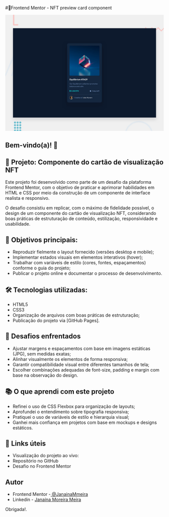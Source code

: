 #:construction_worker:Frontend Mentor - NFT preview card component

![Design preview for the NFT preview card component coding challenge](./design/desktop-preview.jpg)

## Bem-vindo(a)! 👋

## 💼 Projeto: Componente do cartão de visualização NFT

Este projeto foi desenvolvido como parte de um desafio da plataforma Frontend Mentor, com o objetivo de praticar e aprimorar habilidades em HTML e CSS por meio da construção de um componente de interface realista e responsivo.

O desafio consistiu em replicar, com o máximo de fidelidade possível, o design de um componente do cartão de visualização NFT, considerando boas práticas de estruturação de conteúdo, estilização, responsividade e usabilidade.

## 🎯 Objetivos principais:

- Reproduzir fielmente o layout fornecido (versões desktop e mobile);
- Implementar estados visuais em elementos interativos (hover);
- Trabalhar com variáveis de estilo (cores, fontes, espaçamentos) conforme o guia do projeto;
- Publicar o projeto online e documentar o processo de desenvolvimento.

## 🛠️ Tecnologias utilizadas:
- HTML5
- CSS3
- Organização de arquivos com boas práticas de estruturação;
- Publicação do projeto via [GitHub Pages].

## 🚧 Desafios enfrentados

 - Ajustar margens e espaçamentos com base em imagens estáticas (JPG), sem medidas exatas;
 - Alinhar visualmente os elementos de forma responsiva;
 - Garantir compatibilidade visual entre diferentes tamanhos de tela;
 - Escolher combinações adequadas de font-size, padding e margin com base na observação do design.

## 📚 O que aprendi com este projeto

- Refinei o uso de CSS Flexbox para organização de layouts;
- Aprofundei o entendimento sobre tipografia responsiva;
- Pratiquei o uso de variáveis de estilo e hierarquia visual;
- Ganhei mais confiança em projetos com base em mockups e designs estáticos.

## 🔗 Links úteis
 - Visualização do projeto ao vivo: 
 - Repositório no GitHub
 - Desafio no Frontend Mentor

## Autor
- Frontend Mentor -[ @JanainaMmeira](https://www.frontendmentor.io/profile/JanainaMmeira)
- Linkedin - [Janaína Moreira Meira](https://www.linkedin.com/in/janaína-moreira-meira-ab1674a5/)

Obrigada!.
